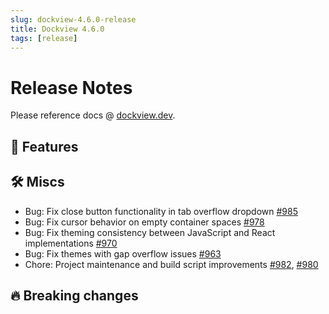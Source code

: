 ```yaml
---
slug: dockview-4.6.0-release
title: Dockview 4.6.0
tags: [release]
---
```


# Release Notes

Please reference docs @ [dockview.dev](https://dockview.dev).

## 🚀 Features

## 🛠 Miscs

- Bug: Fix close button functionality in tab overflow dropdown [#985](https://github.com/mathuo/dockview/pull/985)
- Bug: Fix cursor behavior on empty container spaces [#978](https://github.com/mathuo/dockview/pull/978)
- Bug: Fix theming consistency between JavaScript and React implementations [#970](https://github.com/mathuo/dockview/pull/970)
- Bug: Fix themes with gap overflow issues [#963](https://github.com/mathuo/dockview/pull/963)
- Chore: Project maintenance and build script improvements [#982](https://github.com/mathuo/dockview/pull/982), [#980](https://github.com/mathuo/dockview/pull/980)

## 🔥 Breaking changes
